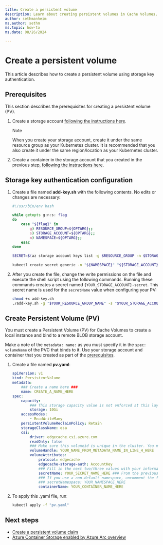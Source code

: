 ```yaml
---
title: Create a persistent volume
description: Learn about creating persistent volumes in Cache Volumes.
author: sethmanheim
ms.author: sethm
ms.topic: how-to
ms.date: 08/26/2024

---
```


# Create a persistent volume

This article describes how to create a persistent volume using storage key authentication.

## Prerequisites

This section describes the prerequisites for creating a persistent volume (PV).

1. Create a storage account [following the instructions here](/azure/storage/common/storage-account-create?tabs=azure-portal).

   > [!NOTE]
   > When you create your storage account, create it under the same resource group as your Kubernetes cluster. It is recommended that you also create it under the same region/location as your Kubernetes cluster.

1. Create a container in the storage account that you created in the previous step, [following the instructions here](/azure/storage/blobs/storage-quickstart-blobs-portal#create-a-container).

## Storage key authentication configuration

1. Create a file named **add-key.sh** with the following contents. No edits or changes are necessary:

   ```bash
   #!/usr/bin/env bash
    
   while getopts g:n:s: flag
   do
       case "${flag}" in
           g) RESOURCE_GROUP=${OPTARG};;
           s) STORAGE_ACCOUNT=${OPTARG};;
           n) NAMESPACE=${OPTARG};;
       esac
   done
    
   SECRET=$(az storage account keys list -g $RESOURCE_GROUP -n $STORAGE_ACCOUNT --query [0].value --output tsv)
    
   kubectl create secret generic -n "${NAMESPACE}" "${STORAGE_ACCOUNT}"-secret --from-literal=azurestorageaccountkey="${SECRET}" --from-literal=azurestorageaccountname="${STORAGE_ACCOUNT}"
   ```

1. After you create the file, change the write permissions on the file and execute the shell script using the following commands. Running these commands creates a secret named `{YOUR_STORAGE_ACCOUNT}-secret`. This secret name is used for the `secretName` value when configuring your PV:

   ```bash
   chmod +x add-key.sh
   ./add-key.sh -g "$YOUR_RESOURCE_GROUP_NAME" -s "$YOUR_STORAGE_ACCOUNT_NAME" -n "$YOUR_KUBERNETES_NAMESPACE"
   ```

## Create Persistent Volume (PV)

You must create a Persistent Volume (PV) for Cache Volumes to create a local instance and bind to a remote BLOB storage account.

Make a note of the `metadata: name:` as you must specify it in the `spec: volumeName` of the PVC that binds to it. Use your storage account and container that you created as part of the [prerequisites](#prerequisites).

1. Create a file named **pv.yaml**:

   ```yaml
   apiVersion: v1
   kind: PersistentVolume
   metadata:
       ### Create a name here ###
       name: CREATE_A_NAME_HERE
   spec:
       capacity:
           ### This storage capacity value is not enforced at this layer. ###
           storage: 10Gi
       accessModes:
           - ReadWriteMany
       persistentVolumeReclaimPolicy: Retain
       storageClassName: esa
       csi:
           driver: edgecache.csi.azure.com
           readOnly: false
           ### Make sure this volumeid is unique in the cluster. You must specify it in the spec:volumeName of the PVC. ###
           volumeHandle: YOUR_NAME_FROM_METADATA_NAME_IN_LINE_4_HERE
           volumeAttributes:
               protocol: edgecache
               edgecache-storage-auth: AccountKey
               ### Fill in the next two/three values with your information. ###
               secretName: YOUR_SECRET_NAME_HERE ### From the previous step, this name is "{YOUR_STORAGE_ACCOUNT}-secret" ###
               ### If you use a non-default namespace, uncomment the following line and add your namespace. ###
               ### secretNamespace: YOUR_NAMESPACE_HERE
               containerName: YOUR_CONTAINER_NAME_HERE
   ```

1. To apply this .yaml file, run:

   ```bash
   kubectl apply -f "pv.yaml"
   ```

## Next steps

- [Create a persistent volume claim](create-persistent-volume-claim.md)
- [Azure Container Storage enabled by Azure Arc overview](overview.md)
